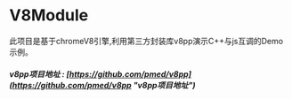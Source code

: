 # V8Module
此项目是基于chromeV8引擎,利用第三方封装库v8pp演示C++与js互调的Demo示例。
##### v8pp项目地址 : [https://github.com/pmed/v8pp](https://github.com/pmed/v8pp "v8pp项目地址")
